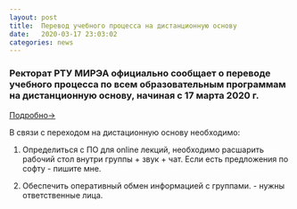 ```yaml
---
layout: post
title:  Перевод учебного процесса на дистанционную основу  
date:   2020-03-17 23:03:02
categories: news
---
```

### Ректорат РТУ МИРЭА официально сообщает о переводе учебного процесса по всем образовательным программам на дистанционную основу, начиная с 17 марта 2020 г.

[Подробно->](https://www.mirea.ru/news/the-rector-s-mouth-mirea-officially-announces-the-transfer-of-the-learning-process-for-all-education/)

В связи с переходом на дистационную основу необходимо:

1. Определиться с ПО для online лекций, необходимо расшарить рабочий стол внутри группы + звук + чат. Если есть предложения по софту - пишите мне.

2. Обеспечить оперативный обмен информацией с группами. - нужны ответственные лица.
